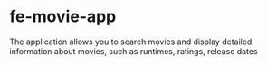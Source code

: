 # fe-movie-app
The application allows you to search movies and display detailed information about movies, such as runtimes, ratings, release dates
